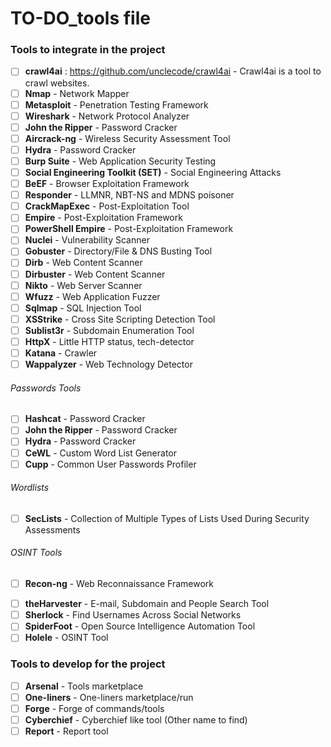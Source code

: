 # TO-DO_tools file

### Tools to integrate in the project

- [ ] **crawl4ai** : https://github.com/unclecode/crawl4ai - Crawl4ai is a tool to crawl websites.
- [ ] **Nmap** - Network Mapper
- [ ] **Metasploit** - Penetration Testing Framework
- [ ] **Wireshark** - Network Protocol Analyzer
- [ ] **John the Ripper** - Password Cracker
- [ ] **Aircrack-ng** - Wireless Security Assessment Tool
- [ ] **Hydra** - Password Cracker
- [ ] **Burp Suite** - Web Application Security Testing
- [ ] **Social Engineering Toolkit (SET)** - Social Engineering Attacks
- [ ] **BeEF** - Browser Exploitation Framework
- [ ] **Responder** - LLMNR, NBT-NS and MDNS poisoner
- [ ] **CrackMapExec** - Post-Exploitation Tool
- [ ] **Empire** - Post-Exploitation Framework
- [ ] **PowerShell Empire** - Post-Exploitation Framework
- [ ] **Nuclei** - Vulnerability Scanner
- [ ] **Gobuster** - Directory/File & DNS Busting Tool
- [ ] **Dirb** - Web Content Scanner
- [ ] **Dirbuster** - Web Content Scanner
- [ ] **Nikto** - Web Server Scanner
- [ ] **Wfuzz** - Web Application Fuzzer
- [ ] **Sqlmap** - SQL Injection Tool
- [ ] **XSStrike** - Cross Site Scripting Detection Tool
- [ ] **Sublist3r** - Subdomain Enumeration Tool
- [ ] **HttpX** - Little HTTP status, tech-detector
- [ ] **Katana** - Crawler
- [ ] **Wappalyzer** - Web Technology Detector

###### Passwords Tools

- [ ] **Hashcat** - Password Cracker
- [ ] **John the Ripper** - Password Cracker
- [ ] **Hydra** - Password Cracker
- [ ] **CeWL** - Custom Word List Generator
- [ ] **Cupp** - Common User Passwords Profiler

###### Wordlists

- [ ] **SecLists** - Collection of Multiple Types of Lists Used During Security Assessments
<!-- - [ ] **FuzzDB** - Dictionary of Attack Patterns and Tools -->

###### OSINT Tools

<!-- - [ ] **Shodan** - Search Engine for Internet-connected devices -->
- [ ] **Recon-ng** - Web Reconnaissance Framework
<!-- - [ ] **EyeWitness** - Web Application Screenshot Tool -->
- [ ] **theHarvester** - E-mail, Subdomain and People Search Tool
- [ ] **Sherlock** - Find Usernames Across Social Networks
- [ ] **SpiderFoot** - Open Source Intelligence Automation Tool
- [ ] **Holele** - OSINT Tool
<!-- - [ ] **OSINT Framework** - OSINT Tool -->

### Tools to develop for the project
- [ ] **Arsenal** - Tools marketplace
- [ ] **One-liners** - One-liners marketplace/run
- [ ] **Forge** - Forge of commands/tools
- [ ] **Cyberchief** - Cyberchief like tool (Other name to find)
- [ ] **Report** - Report tool